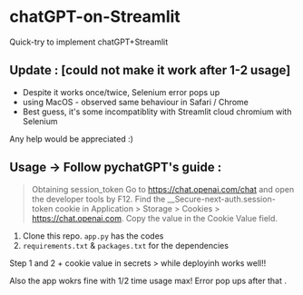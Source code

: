 # chatGPT-on-Streamlit
Quick-try to implement chatGPT+Streamlit

## Update : [could not make it work after 1-2 usage]
- Despite it works once/twice, Selenium error pops up 
- using MacOS - observed same behaviour in Safari / Chrome 
- Best guess, it's some incompatiblity with Streamlit cloud chromium with Selenium 

Any help would be appreciated :) 

## Usage -> Follow pychatGPT's guide : 

 > Obtaining session_token
  Go to https://chat.openai.com/chat and open the developer tools by F12.
  Find the __Secure-next-auth.session-token cookie in Application > Storage > Cookies > https://chat.openai.com.
  Copy the value in the Cookie Value field.

1. Clone this repo. `app.py` has the codes
2. `requirements.txt` & `packages.txt` for the dependencies

Step 1 and 2 + cookie value in secrets > while deployinh works well!! 

Also the app wokrs fine with 1/2 time usage max! Error pop ups after that . 
